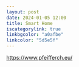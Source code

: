 ```yaml
---
layout: post
date: 2024-01-05 12:00
title: Smart Home
iscategorylink: true
linkbgcolor: "a0afbe"
linkcolor: "5d5e5f"
---
```

https://www.pfeifferch.eu/
